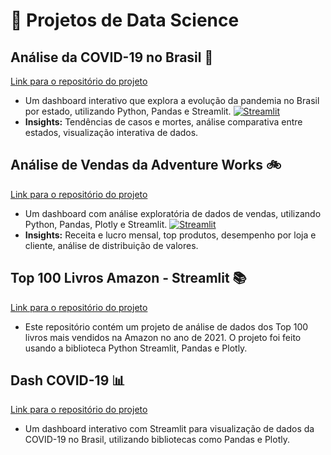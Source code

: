 # 📁 Projetos de Data Science

## Análise da COVID-19 no Brasil 🦠
[Link para o repositório do projeto](https://github.com/enps2015/analiseCovid19v20)
* Um dashboard interativo que explora a evolução da pandemia no Brasil por estado, utilizando Python, Pandas e Streamlit. [![Streamlit](https://static.streamlit.io/badges/streamlit_badge_black_white.svg)](https://aplicativocovid19ericv20.streamlit.app/)
* **Insights:** Tendências de casos e mortes, análise comparativa entre estados, visualização interativa de dados.

## Análise de Vendas da Adventure Works 🚲
[Link para o repositório do projeto](https://github.com/enps2015/DioAdventureWorks)
* Um dashboard com análise exploratória de dados de vendas, utilizando Python, Pandas, Plotly e Streamlit.  [![Streamlit](https://static.streamlit.io/badges/streamlit_badge_black_white.svg)](https://dioadventureworks.streamlit.app/)
* **Insights:** Receita e lucro mensal, top produtos, desempenho por loja e cliente, análise de distribuição de valores.

## Top 100 Livros Amazon - Streamlit 📚
[Link para o repositório do projeto](https://github.com/enps2015/top-100-livros-amazon-streamlit)
* Este repositório contém um projeto de análise de dados dos Top 100 livros mais vendidos na Amazon no ano de 2021. O projeto foi feito usando a biblioteca Python Streamlit, Pandas e Plotly.

## Dash COVID-19  📊
[Link para o repositório do projeto](https://github.com/enps2015/analiseCovid19)
* Um dashboard interativo com Streamlit para visualização de dados da COVID-19 no Brasil, utilizando bibliotecas como Pandas e Plotly.
